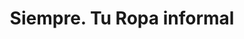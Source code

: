 ---
title: "Siempre. Tu Ropa informal"
url: /san-juan-bautista/siempre-tu-ropa-informal/
shop: ropa
---